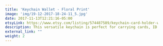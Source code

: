 ```yaml
---
title: 'Keychain Wallet - Floral Print'
image: 'img/19-12-2017-18-24-11_5.jpg'
date: 2017-11-13T12:21:16-05:00
etsyLink: https://www.etsy.com/listing/574487589/keychain-card-holder-wallet-floral-print?ref=shop_home_active_6
description: This versatile keychain is perfect for carrying cards, ID's and money while conveniently keeping your keys attached. Available in many super cute prints. Cotton interior and exterior. Durable and lightweight.4" height5 1/2" length
external_link: ""
weight: 2
---
```

